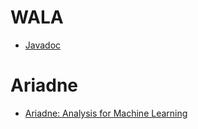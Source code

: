 # WALA

* [Javadoc](https://wala.github.io/javadoc)

# Ariadne

* [Ariadne: Analysis for Machine Learning](https://juliandolby.github.io/mapl/talk/2018/06/14/mapl-ariadne-analysis.html#/)
